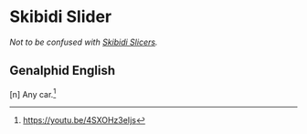 # Skibidi Slider

*Not to be confused with [Skibidi Slicers](sigma-meal-skibidi-slicers.md).*

## Genalphid English

[n] Any car.[^1]

[^1]: <https://youtu.be/4SXOHz3eIjs>